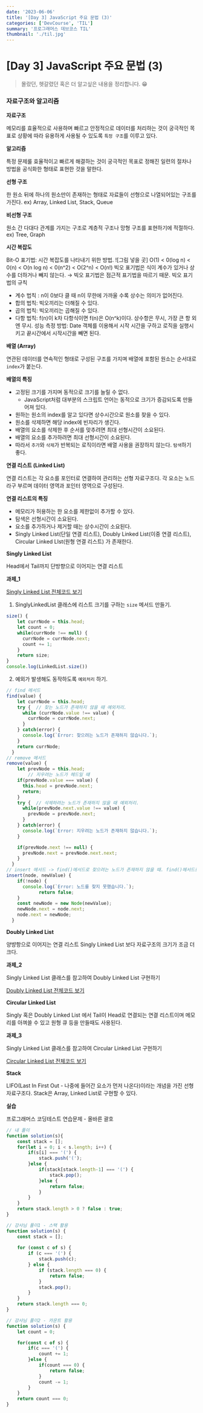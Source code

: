 ```yaml
---
date: '2023-06-06'
title: '[Day 3] JavaScript 주요 문법 (3)'
categories: ['DevCourse', 'TIL']
summary: '프로그래머스 데브코스 TIL'
thumbnail: './til.jpg'
---
```

# [Day 3] JavaScript 주요 문법 (3)
> 몰랐던, 헷갈렸던 혹은 더 알고싶은 내용을 정리합니다. 😁
### 자료구조와 알고리즘
**자료구조**

메모리를 효율적으로 사용하며 빠르고 안정적으로 데이터를 처리하는 것이 궁극적인 목표로 상황에 따라 유용하게 사용될 수 있도록 `특정 구조`를 이루고 있다.

**알고리즘**

특정 문제룰 효율적이고 빠르게 해결하는 것이 궁극적인 목표로 정해진 일련의 절차나 방법을 공식화한 형태로 표현한 것을 말한다.

**선형 구조**

한 원소 뒤에 하나의 원소만이 존재하는 형태로 자료들이 선형으로 나열되어있는 구조를 가진다.
ex) Array, Linked List, Stack, Queue

**비선형 구조**

원소 간 다대다 관계를 가지는 구조로 계층적 구조나 망형 구조를 표현하기에 적절하다.
ex) Tree, Graph

**시간 복잡도**

Bit-O 표기법: 시간 복잡도를 나타내기 위한 방법.
![그림 넣을 곳]
O(1) < 0(log n) < 0(n) < O(n log n) < 0(n^2) < O(2^n) < O(n!)
빅오 표기법은 식이 계수가 있거나 상수를 더하거나 빼지 않는다. → 빅오 표기법은 점근적 표기법을 따르기 때문.
빅오 표기법의 규칙
- 계수 법칙 : n이 0보다 클 때 n이 무한에 가까울 수록 상수는 의미가 없어진다.
- 합의 법칙: 빅오끼리는 더해질 수 있다.
- 곱의 법칙: 빅오끼리는 곱해질 수 있다.
- 다항 법칙: f(n)이 k차 다항식이면 f(n)은 O(n^k)이다.
상수항은 무시, 가장 큰 항 외엔 무시.
성능 측정 방법: Date 객체를 이용해서 시작 시간을 구하고 로직을 실행시키고 끝시간에서 시작시간을 빼면 된다.

**배열 (Array)**

연관된 데이터를 연속적인 형태로 구성된 구조를 가지며 배열에 포함된 원소는 순서대로 `index`가 붙는다.

**배열의 특징**

- 고정된 크기를 가지며 동적으로 크기를 늘릴 수 없다.
    - JavaScript처럼 대부분의 스크립트 언어는 동적으로 크기가 증감되도록 만들어져 있다.
- 원하는 원소의 index를 알고 있다면 상수시간으로 원소를 찾을 수 있다.
- 원소를 삭제하면 해당 index에 빈자리가 생긴다.
- 배열의 요소를 삭제한 후 순서를 맞추려면 최대 선형시간이 소요된다.
- 배열의 요소를 추가하려면 최대 선형시간이 소요된다.
- 따라서 `추가`와 `삭제`가 반복되는 로직이라면 배열 사용을 권장하지 않는다. `탐색`하기 좋다.

**연결 리스트 (Linked List)**

연결 리스트는 각 요소를 포인터로 연결하여 관리하는 선형 자료구조다. 각 요소는 노드라구 부르며 데이터 영역과 포인터 영역으로 구성된다.

**연결 리스트의 특징**

- 메모리가 허용하는 한 요소를 제한없이 추가할 수 있다.
- 탐색은 선형시간이 소요된다.
- 요소를 추가하거나 제거할 때는 상수시간이 소요된다.
- Singly Linked List(단일 연결 리스트), Doubly Linked List(이중 연결 리스트), Circular Linked LIst(원형 연결 리스트) 가 존재한다.

**Singly Linked List**

Head에서 Tail까지 단방향으로 이어지는 연결 리스트

**과제_1**

[Singly Linked List 전체코드 보기](http://colorscripter.com/s/HH4NT6F)
1. SinglyLinkedList 클래스에 리스트 크기를 구하는 `size` 메서드 만들기.
```jsx
size() {
    let currNode = this.head;
    let count = 0;
    while(currNode !== null) {
      currNode = currNode.next;
      count += 1;
    }
    return size;
}
console.log(LinkedList.size())
```
2. 예외가 발생해도 동작하도록 `예외처리` 하기.
```js
// find 메서드
find(value) {
    let currNode = this.head;
    try {  // 찾는 노드가 존재하지 않을 때 예외처리.
      while (currNode.value !== value) {
        currNode = currNode.next;
      }
    } catch(error) {
      console.log(`Error: 찾으려는 노드가 존재하지 않습니다.`);
    }
    return currNode;
  }
// remove 메서드
remove(value) {
    let prevNode = this.head;
		// 지우려는 노드가 헤드일 떄 
    if(prevNode.value === value) {
      this.head = prevNode.next;
      return;
    }
    try {  // 삭제하려는 노드가 존재하지 않을 때 예외처리.
      while(prevNode.next.value !== value) {
        prevNode = prevNode.next;
      }
    } catch(error) {
      console.log(`Error: 지우려는 노드가 존재하지 않습니다.`);
    }

    if(prevNode.next !== null) {
      prevNode.next = prevNode.next.next;
    }
  }
// insert 메서드 -> find()메서드로 찾으려는 노드가 존재하지 않을 때. find()메서드로부터 null값을 반환 받았을떄
insert(node, newValue) {
    if(!node) {
      console.log(`Error: 노드를 찾지 못했습니다.`);
			return false;
    }
    const newNode = new Node(newValue);
    newNode.next = node.next;
    node.next = newNode;
  }
```
**Doubly Linked List**

양뱡항으로 이어지는 연결 리스트 Singly Linked List 보다 자료구조의 크기가 조금 더 크다.

**과제_2**

Singly Linked List 클래스를 참고하여 Doubly Linked List 구현하기

[Doubly Linked List 전체코드 보기](http://colorscripter.com/s/yFfyqGj)

**Circular Linked List**

Singly 혹은 Doubly Linked List 에서 Tail이 Head로 연결되는 연결 리스트이며 메모리를 아껴쓸 수 있고 원형 큐 등을 만들때도 사용된다.

**과제_3**

Singly Linked List 클래스를 참고하여 Circular Linked List 구현하기

[Circular Linked List 전체코드 보기](http://colorscripter.com/s/pMJDzc3)

**Stack**

LIFO(Last In First Out - 나중에 들어간 요소가 먼저 나온다)이라는 개념을 가진 선형 자료구조다.
Stack은 Array, Linked List로 구현할 수 있다.

**실습**

프로그래머스 코딩테스트 연습문제 - 올바른 괄호
```js
// 내 풀이
function solution(s){
    const stack = [];
    for(let i = 0; i < s.length; i++) {
        if(s[i] === '(') {
            stack.push('(');
        }else {
            if(stack[stack.length-1] === '(') {
                stack.pop();
            }else {
                return false;
            }
        }
    }
    return stack.length > 0 ? false : true;
}
```
```js
// 강사님 풀이1 - 스택 활용
function solution(s) {
	const stack = [];
	
	for (const c of s) {
		if (c === '(') {
			stack.push(c);
		} else {
			if (stack.length === 0) {
				return false;
			}
			stack.pop();
		}
	}
	return stack.length === 0;
}
```
```js
// 강사님 풀이2 - 카운트 활용
function solution(s) {
	let count = 0;

	for(const c of s) {
		if(c === '(') {
			count += 1;
		}else {
			if(count === 0) {
				return false;
			}
			count -= 1;
		}
	}
	return count === 0;
}
```